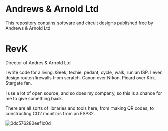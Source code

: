 # Andrews & Arnold Ltd

This repository contains software and circuit designs published free by Andrews & Arnold Ltd

# RevK

Director of Andres & Arnold Ltd

I write code for a living.
Geek, techie, pedant, cycle, walk, run an ISP.
I even design router/firewalls from scratch.
Canon over Nikon, Picard over Kirk. Stargate fan.

I use a lot of open source, and so does my company, so this is a chance for me to give something back.

There are all sorts of libraries and tools here, from making QR codes, to constructing CO2 monitors from an ESP32.

![0dc576280eef1c0d](https://user-images.githubusercontent.com/996983/212053244-3f69c59e-5847-4ce7-8f30-9ef50ff6016b.jpeg)
